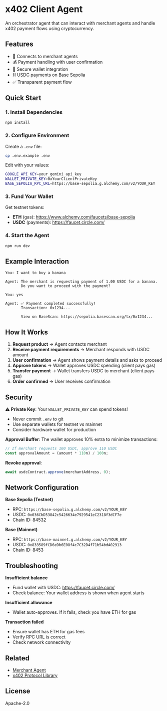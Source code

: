 # x402 Client Agent

An orchestrator agent that can interact with merchant agents and handle x402 payment flows using cryptocurrency.

## Features

- 🤖 Connects to merchant agents
- 💰 Payment handling with user confirmation
- 🔐 Secure wallet integration
- ⛓️ USDC payments on Base Sepolia
- ✅ Transparent payment flow

## Quick Start

### 1. Install Dependencies

```bash
npm install
```

### 2. Configure Environment

Create a `.env` file:

```bash
cp .env.example .env
```

Edit with your values:

```bash
GOOGLE_API_KEY=your_gemini_api_key
WALLET_PRIVATE_KEY=0xYourClientPrivateKey
BASE_SEPOLIA_RPC_URL=https://base-sepolia.g.alchemy.com/v2/YOUR_KEY
```

### 3. Fund Your Wallet

Get testnet tokens:
- **ETH** (gas): https://www.alchemy.com/faucets/base-sepolia
- **USDC** (payments): https://faucet.circle.com/

### 4. Start the Agent

```bash
npm run dev
```

## Example Interaction

```
You: I want to buy a banana

Agent: The merchant is requesting payment of 1.00 USDC for a banana.
       Do you want to proceed with the payment?

You: yes

Agent: ✅ Payment completed successfully!
       Transaction: 0x1234...

       View on BaseScan: https://sepolia.basescan.org/tx/0x1234...
```

## How It Works

1. **Request product** → Agent contacts merchant
2. **Receive payment requirements** → Merchant responds with USDC amount
3. **User confirmation** → Agent shows payment details and asks to proceed
4. **Approve tokens** → Wallet approves USDC spending (client pays gas)
5. **Transfer payment** → Wallet transfers USDC to merchant (client pays gas)
6. **Order confirmed** → User receives confirmation

## Security

⚠️ **Private Key**: Your `WALLET_PRIVATE_KEY` can spend tokens!

- Never commit `.env` to git
- Use separate wallets for testnet vs mainnet
- Consider hardware wallet for production

**Approval Buffer**: The wallet approves 10% extra to minimize transactions:
```typescript
// If merchant requests 100 USDC, approve 110 USDC
const approvalAmount = (amount * 110n) / 100n;
```

**Revoke approval**:
```typescript
await usdcContract.approve(merchantAddress, 0);
```

## Network Configuration

**Base Sepolia (Testnet)**
- RPC: `https://base-sepolia.g.alchemy.com/v2/YOUR_KEY`
- USDC: `0x036CbD53842c5426634e7929541eC2318f3dCF7e`
- Chain ID: 84532

**Base (Mainnet)**
- RPC: `https://base-mainnet.g.alchemy.com/v2/YOUR_KEY`
- USDC: `0x833589fCD6eDb6E08f4c7C32D4f71b54bdA02913`
- Chain ID: 8453

## Troubleshooting

**Insufficient balance**
- Fund wallet with USDC: https://faucet.circle.com/
- Check balance: Your wallet address is shown when agent starts

**Insufficient allowance**
- Wallet auto-approves. If it fails, check you have ETH for gas

**Transaction failed**
- Ensure wallet has ETH for gas fees
- Verify RPC URL is correct
- Check network connectivity

## Related

- [Merchant Agent](../merchant-agent/README.md)
- [x402 Protocol Library](../x402_a2a/README.md)

## License

Apache-2.0
